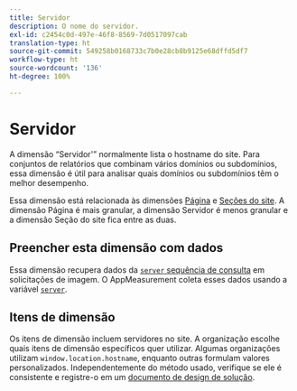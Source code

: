 ```yaml
---
title: Servidor
description: O nome do servidor.
exl-id: c2454c0d-497e-46f8-8569-7d0517097cab
translation-type: ht
source-git-commit: 549258b0168733c7b0e28cb8b9125e68dffd5df7
workflow-type: ht
source-wordcount: '136'
ht-degree: 100%

---
```


# Servidor

A dimensão “Servidor&#39;” normalmente lista o hostname do site. Para conjuntos de relatórios que combinam vários domínios ou subdomínios, essa dimensão é útil para analisar quais domínios ou subdomínios têm o melhor desempenho.

Essa dimensão está relacionada às dimensões [Página](page.md) e [Seções do site](site-section.md). A dimensão Página é mais granular, a dimensão Servidor é menos granular e a dimensão Seção do site fica entre as duas.

## Preencher esta dimensão com dados

Essa dimensão recupera dados da [`server` sequência de consulta](/help/implement/validate/query-parameters.md) em solicitações de imagem. O AppMeasurement coleta esses dados usando a variável [`server`](/help/implement/vars/page-vars/server.md).

## Itens de dimensão

Os itens de dimensão incluem servidores no site. A organização escolhe quais itens de dimensão específicos quer utilizar. Algumas organizações utilizam `window.location.hostname`, enquanto outras formulam valores personalizados. Independentemente do método usado, verifique se ele é consistente e registre-o em um [documento de design de solução](/help/implement/prepare/solution-design.md).
